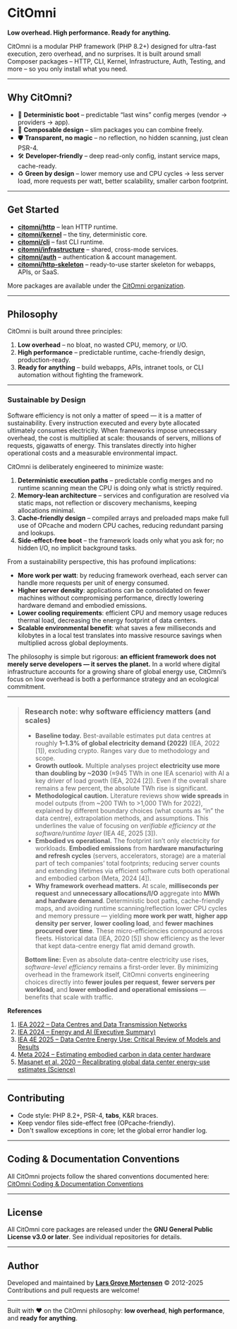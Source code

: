 # CitOmni

**Low overhead. High performance. Ready for anything.**

CitOmni is a modular PHP framework (PHP 8.2+) designed for ultra-fast execution, zero overhead, and no surprises.
It is built around small Composer packages – HTTP, CLI, Kernel, Infrastructure, Auth, Testing, and more – so you only install what you need.

---

## Why CitOmni?

* 🚀 **Deterministic boot** – predictable “last wins” config merges (vendor → providers → app).
* 🧩 **Composable design** – slim packages you can combine freely.
* 🛡️ **Transparent, no magic** – no reflection, no hidden scanning, just clean PSR-4.
* 🛠️ **Developer-friendly** – deep read-only config, instant service maps, cache-ready.
* ♻️ **Green by design** – lower memory use and CPU cycles → less server load, more requests per watt, better scalability, smaller carbon footprint.

---

## Get Started

* [**citomni/http**](https://github.com/citomni/http) – lean HTTP runtime.
* [**citomni/kernel**](https://github.com/citomni/kernel) – the tiny, deterministic core.
* [**citomni/cli**](https://github.com/citomni/cli) – fast CLI runtime.
* [**citomni/infrastructure**](https://github.com/citomni/infrastructure) – shared, cross-mode services.
* [**citomni/auth**](https://github.com/citomni/auth) – authentication & account management.
* [**citomni/http-skeleton**](https://github.com/citomni/http-skeleton) – ready-to-use starter skeleton for webapps, APIs, or SaaS.

More packages are available under the [CitOmni organization](https://github.com/citomni).

---

## Philosophy

CitOmni is built around three principles:

1. **Low overhead** – no bloat, no wasted CPU, memory, or I/O.
2. **High performance** – predictable runtime, cache-friendly design, production-ready.
3. **Ready for anything** – build webapps, APIs, intranet tools, or CLI automation without fighting the framework.

---

### Sustainable by Design

Software efficiency is not only a matter of speed — it is a matter of sustainability. Every instruction executed and every byte allocated ultimately consumes electricity. When frameworks impose unnecessary overhead, the cost is multiplied at scale: thousands of servers, millions of requests, gigawatts of energy. This translates directly into higher operational costs and a measurable environmental impact.

CitOmni is deliberately engineered to minimize waste:

1. **Deterministic execution paths** – predictable config merges and no runtime scanning mean the CPU is doing only what is strictly required.
2. **Memory-lean architecture** – services and configuration are resolved via static maps, not reflection or discovery mechanisms, keeping allocations minimal.
3. **Cache-friendly design** – compiled arrays and preloaded maps make full use of OPcache and modern CPU caches, reducing redundant parsing and lookups.
4. **Side-effect-free boot** – the framework loads only what you ask for; no hidden I/O, no implicit background tasks.

From a sustainability perspective, this has profound implications:

* **More work per watt**: by reducing framework overhead, each server can handle more requests per unit of energy consumed.
* **Higher server density**: applications can be consolidated on fewer machines without compromising performance, directly lowering hardware demand and embodied emissions.
* **Lower cooling requirements**: efficient CPU and memory usage reduces thermal load, decreasing the energy footprint of data centers.
* **Scalable environmental benefit**: what saves a few milliseconds and kilobytes in a local test translates into massive resource savings when multiplied across global deployments.

The philosophy is simple but rigorous: **an efficient framework does not merely serve developers — it serves the planet.** In a world where digital infrastructure accounts for a growing share of global energy use, CitOmni’s focus on low overhead is both a performance strategy and an ecological commitment.

---

> ### Research note: why software efficiency matters (and scales)
>
> * **Baseline today.** Best-available estimates put data centres at roughly **1–1.3% of global electricity demand (2022)** (IEA, 2022 [1]), excluding crypto. Ranges vary due to methodology and scope.  
> * **Growth outlook.** Multiple analyses project **electricity use more than doubling by ~2030** (≈945 TWh in one IEA scenario) with AI a key driver of load growth (IEA, 2024 [2]). Even if the overall share remains a few percent, the absolute TWh rise is significant.  
> * **Methodological caution.** Literature reviews show **wide spreads** in model outputs (from ~200 TWh to >1,000 TWh for 2022), explained by different boundary choices (what counts as “in” the data centre), extrapolation methods, and assumptions. This underlines the value of focusing on *verifiable efficiency at the software/runtime layer* (IEA 4E, 2025 [3]).  
> * **Embodied vs operational.** The footprint isn’t only electricity for workloads. **Embodied emissions** from **hardware manufacturing and refresh cycles** (servers, accelerators, storage) are a material part of tech companies’ total footprints; reducing server counts and extending lifetimes via efficient software cuts both operational and embodied carbon (Meta, 2024 [4]).  
> * **Why framework overhead matters.** At scale, **milliseconds per request** and **unnecessary allocations/I/O** aggregate into **MWh and hardware demand**. Deterministic boot paths, cache-friendly maps, and avoiding runtime scanning/reflection lower CPU cycles and memory pressure — yielding **more work per watt**, **higher app density per server**, **lower cooling load**, and **fewer machines procured over time**. These micro-efficiencies compound across fleets. Historical data (IEA, 2020 [5]) show efficiency as the lever that kept data-centre energy flat amid demand growth.  
>
> **Bottom line:** Even as absolute data-centre electricity use rises, *software-level efficiency* remains a first-order lever. By minimizing overhead in the framework itself, CitOmni converts engineering choices directly into **fewer joules per request**, **fewer servers per workload**, and **lower embodied and operational emissions** — benefits that scale with traffic.


**References**  
1. [IEA 2022 – Data Centres and Data Transmission Networks](https://www.iea.org/energy-system/buildings/data-centres-and-data-transmission-networks)  
2. [IEA 2024 – Energy and AI (Executive Summary)](https://www.iea.org/reports/energy-and-ai/executive-summary)  
3. [IEA 4E 2025 – Data Centre Energy Use: Critical Review of Models and Results](https://www.iea-4e.org/wp-content/uploads/2025/05/Data-Centre-Energy-Use-Critical-Review-of-Models-and-Results.pdf)  
4. [Meta 2024 – Estimating embodied carbon in data center hardware](https://sustainability.atmeta.com/blog/2024/09/10/estimating-embodied-carbon-in-data-center-hardware-down-to-the-individual-screws)  
5. [Masanet et al. 2020 – Recalibrating global data center energy-use estimates (Science)](https://datacenters.lbl.gov/sites/default/files/Masanet_et_al_Science_2020.full_.pdf)  

---

## Contributing

* Code style: PHP 8.2+, PSR-4, **tabs**, K&R braces.
* Keep vendor files side-effect free (OPcache-friendly).
* Don't swallow exceptions in core; let the global error handler log.

---

## Coding & Documentation Conventions

All CitOmni projects follow the shared conventions documented here:
[CitOmni Coding & Documentation Conventions](https://github.com/citomni/kernel/blob/main/docs/CONVENTIONS.md)

---

## License

All CitOmni core packages are released under the **GNU General Public License v3.0 or later**.
See individual repositories for details.

---

## Author

Developed and maintained by **[Lars Grove Mortensen](https://github.com/LarsGMortensen)** © 2012-2025
Contributions and pull requests are welcome!

---

Built with ❤️ on the CitOmni philosophy: **low overhead**, **high performance**, and **ready for anything**.
